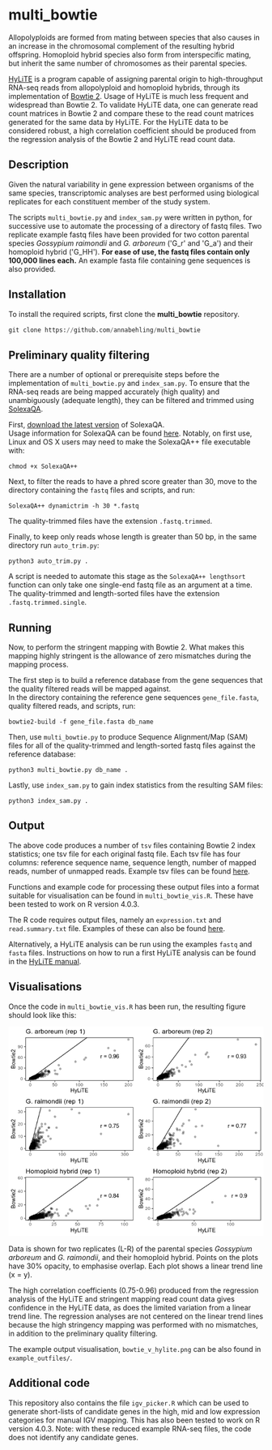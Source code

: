 # multi_bowtie
Allopolyploids are formed from mating between species that also causes in an increase in the chromosomal complement of the resulting hybrid offspring. Homoploid hybrid species also form from interspecific mating, but inherit the same number of chromosomes as their parental species.

[HyLiTE](https://hylite.sourceforge.io/index.html) is a program capable of assigning parental origin to high-throughput RNA-seq reads from allopolyploid and homoploid hybrids, through its implementation of [Bowtie 2](http://bowtie-bio.sourceforge.net/bowtie2/index.shtml). Usage of HyLiTE is much less frequent and widespread than Bowtie 2. To validate HyLiTE data, one can generate read count matrices in Bowtie 2 and compare these to the read count matrices generated for the same data by HyLiTE. For the HyLiTE data to be considered robust, a high correlation coefficient should be produced from the regression analysis of the Bowtie 2 and HyLiTE read count data.

## Description
Given the natural variability in gene expression between organisms of the same species, transcriptomic analyses are best performed using biological replicates for each constituent member of the study system.

The scripts `multi_bowtie.py` and `index_sam.py` were written in python, for successive use to automate the processing of a directory of fastq files. Two replicate example fastq files have been provided for two cotton parental species *Gossypium raimondii* and *G. arboreum* ('G_r' and 'G_a') and their homoploid hybrid ('G_HH'). **For ease of use, the fastq files contain only 100,000 lines each.** An example fasta file containing gene sequences is also provided.

## Installation
To install the required scripts, first clone the **multi_bowtie** repository.
```python
git clone https://github.com/annabehling/multi_bowtie
```

## Preliminary quality filtering
There are a number of optional or prerequisite steps before the implementation of `multi_bowtie.py` and `index_sam.py`. To ensure that the RNA-seq reads are being mapped accurately (high quality) and unambiguously (adequate length), they can be filtered and trimmed using [SolexaQA](http://solexaqa.sourceforge.net/ "SolexaQA").

First, [download the latest version](https://sourceforge.net/projects/solexaqa/files/) of SolexaQA.  
Usage information for SolexaQA can be found [here](http://solexaqa.sourceforge.net/). Notably, on first use, Linux and OS X users may need to make the SolexaQA++ file executable with:
```
chmod +x SolexaQA++
```

Next, to filter the reads to have a phred score greater than 30, move to the directory containing the `fastq` files and scripts, and run:
```
SolexaQA++ dynamictrim -h 30 *.fastq
```

The quality-trimmed files have the extension `.fastq.trimmed`.

Finally, to keep only reads whose length is greater than 50 bp, in the same directory run `auto_trim.py`:
```
python3 auto_trim.py . 
```
A script is needed to automate this stage as the `SolexaQA++ lengthsort` function can only take one single-end fastq file as an argument at a time.
The quality-trimmed and length-sorted files have the extension `.fastq.trimmed.single`.

## Running
Now, to perform the stringent mapping with Bowtie 2. What makes this mapping highly stringent is the allowance of zero mismatches during the mapping process.

The first step is to build a reference database from the gene sequences that the quality filtered reads will be mapped against.  
In the directory containing the reference gene sequences `gene_file.fasta`, quality filtered reads, and scripts, run:
```
bowtie2-build -f gene_file.fasta db_name
```

Then, use `multi_bowtie.py` to produce Sequence Alignment/Map (SAM) files for all of the quality-trimmed and length-sorted fastq files against the reference database:
```
python3 multi_bowtie.py db_name .
```

Lastly, use `index_sam.py` to gain index statistics from the resulting SAM files:
```
python3 index_sam.py .
```

## Output
The above code produces a number of `tsv` files containing Bowtie 2 index statistics; one tsv file for each original fastq file.
Each tsv file has four columns: reference sequence name, sequence length, number of mapped reads, number of unmapped reads. Example tsv files can be found [here](https://github.com/annabehling/multi_bowtie/tree/master/example_outfiles "example tsv files").

Functions and example code for processing these output files into a format suitable for visualisation can be found in `multi_bowtie_vis.R`. These have been tested to work on R version 4.0.3.

The R code requires output files, namely an `expression.txt` and `read.summary.txt` file. Examples of these can also be found [here](https://github.com/annabehling/multi_bowtie/tree/master/example_outfiles "example hylite output files").

Alternatively, a HyLiTE analysis can be run using the examples `fastq` and `fasta` files. Instructions on how to run a first HyLiTE analysis can be found in the [HyLiTE manual](https://hylite.sourceforge.io/tutorial.html#a-first-hylite-analysis "a first HyLiTE analysis").

## Visualisations

Once the code in `multi_bowtie_vis.R` has been run, the resulting figure should look like this:

![Image of example visualisation](example_outfiles/bowtie_v_hylite.png)

Data is shown for two replicates (L-R) of the parental species *Gossypium arboreum* and *G. raimondii*, and their homoploid hybrid. Points on the plots have 30\% opacity, to emphasise overlap. Each plot shows a linear trend line (x = y).

The high correlation coefficients (0.75-0.96) produced from the regression analysis of the HyLiTE and stringent mapping read count data gives confidence in the HyLiTE data, as does the limited variation from a linear trend line. The regression analyses are not centered on the linear trend lines because the high stringency mapping was performed with no mismatches, in addition to the preliminary quality filtering.

The example output visualisation, `bowtie_v_hylite.png` can be also found in `example_outfiles/`.

## Additional code

This repository also contains the file `igv_picker.R` which can be used to generate short-lists of candidate genes in the high, mid and low expression categories for manual IGV mapping. This has also been tested to work on R version 4.0.3. Note: with these reduced example RNA-seq files, the code does not identify any candidate genes.
